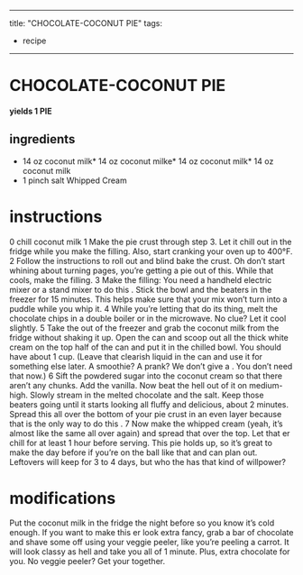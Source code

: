 
	
---
title: "CHOCOLATE-COCONUT PIE"
tags:
  - recipe
---
# CHOCOLATE-COCONUT PIE
#### yields 1 PIE
## ingredients
* 14 oz coconut milk* 14 oz coconut milke* 14 oz coconut milk* 14 oz coconut milk
* 1 pinch salt
Whipped Cream

# instructions
0 chill coconut milk
1 Make the pie crust through step 3. Let it chill out in the fridge while you make the filling. Also, start cranking your oven up to 400°F.
2 Follow the instructions to roll out and blind bake the crust. Oh don’t start whining about turning pages, you’re getting a  pie out of this. While that cools, make the filling.
3 Make the filling: You need a handheld electric mixer or a stand mixer to do this   . Stick the bowl and the beaters in the freezer for 15 minutes. This helps make sure that your mix won’t turn into a puddle while you whip it.
4 While you’re letting that do its thing, melt the chocolate chips in a double boiler or in the microwave. No  clue? Let it cool slightly.
5 Take the    out of the freezer and grab the coconut milk from the fridge without shaking it up. Open the can and scoop out all the thick white cream on the top half of the can and put it in the chilled bowl. You should have about 1 cup. (Leave that clearish liquid in the can and use it for something else later. A smoothie? A prank? We don’t give a  . You don’t need that    now.)
6 Sift the powdered sugar into the coconut cream so that there aren’t any chunks. Add the vanilla. Now beat the hell out of it on medium-high. Slowly stream in the melted chocolate and the salt. Keep those beaters going until it starts looking all fluffy and delicious, about 2 minutes. Spread this all over the bottom of your pie crust in an even layer because that is the only way to do this   .
7 Now make the whipped cream (yeah, it’s almost like the same    all over again) and spread that over the top. Let that  er chill for at least 1 hour before serving. This pie holds up, so it’s great to make the day before if you’re on the ball like that and can plan    out. Leftovers will keep for 3 to 4 days, but who the   has that kind of willpower?

# modifications

Put the coconut milk in the fridge the night before so you know it’s cold enough.
If you want to make this  er look extra fancy, grab a bar of chocolate and shave some off using your veggie peeler, like you’re peeling a carrot. It will look classy as hell and take you all of 1 minute. Plus, extra chocolate for you. No veggie peeler? Get your    together.
	


